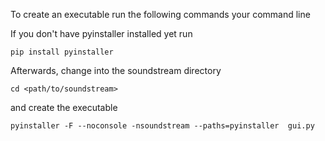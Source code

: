 To create an executable run the following commands your command line


If you don't have pyinstaller installed yet run

```
pip install pyinstaller
```

Afterwards, change into the soundstream directory

```
cd <path/to/soundstream>
```

and create the executable

```
pyinstaller -F --noconsole -nsoundstream --paths=pyinstaller  gui.py
```